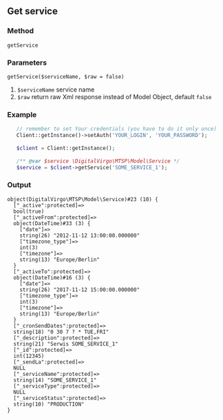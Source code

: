 ## Get service

### Method
`getService`

### Parameters
`getService($serviceName, $raw = false)`

1. `$serviceName` service name
2. `$raw` return raw Xml response instead of Model Object, default `false`

### Example
```php
   // remember to set Your credentials (you have to do it only once) 
   Client::getInstance()->setAuth('YOUR_LOGIN', 'YOUR_PASSWORD');
   
   $client = Client::getInstance();
   
   /** @var $service \DigitalVirgo\MTSP\Model\Service */
   $service = $client->getService('SOME_SERVICE_1');
```

### Output
```text
object(DigitalVirgo\MTSP\Model\Service)#23 (10) {
  ["_active":protected]=>
  bool(true)
  ["_activeFrom":protected]=>
  object(DateTime)#33 (3) {
    ["date"]=>
    string(26) "2012-11-12 13:00:00.000000"
    ["timezone_type"]=>
    int(3)
    ["timezone"]=>
    string(13) "Europe/Berlin"
  }
  ["_activeTo":protected]=>
  object(DateTime)#16 (3) {
    ["date"]=>
    string(26) "2017-11-12 15:00:00.000000"
    ["timezone_type"]=>
    int(3)
    ["timezone"]=>
    string(13) "Europe/Berlin"
  }
  ["_cronSendDates":protected]=>
  string(18) "0 30 7 ? * TUE,FRI"
  ["_description":protected]=>
  string(21) "Serwis SOME_SERVICE_1"
  ["_id":protected]=>
  int(12345)
  ["_sendLa":protected]=>
  NULL
  ["_serviceName":protected]=>
  string(14) "SOME_SERVICE_1"
  ["_serviceType":protected]=>
  NULL
  ["_serviceStatus":protected]=>
  string(10) "PRODUCTION"
}

```